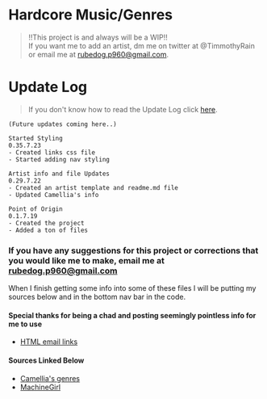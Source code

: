 # Hardcore Music/Genres
> !!This project is and always will be a WIP!!  
>If you want me to add an artist, dm me on twitter at @TimmothyRain or email me at rubedog.p960@gmail.com.

# Update Log
 > If you don't know how to read the Update Log click [here](/Update-Log-Tutorial/README.md).
```
(Future updates coming here..)

Started Styling
0.35.7.23
- Created links css file
- Started adding nav styling

Artist info and file Updates
0.29.7.22
- Created an artist template and readme.md file
- Updated Camellia's info

Point of Origin
0.1.7.19
- Created the project
- Added a ton of files
```


### If you have any suggestions for this project or corrections that you would like me to make, email me at rubedog.p960@gmail.com
When I finish getting some info into some of these files I will be putting my sources below and in the bottom nav bar in the code.

#### Special thanks for being a chad and posting seemingly pointless info for me to use

- [HTML email links](https://www.tutorialspoint.com/html/html_email_links.htm)

#### Sources Linked Below

- [Camellia's genres](https://www.otaquest.com/camellia-music/#:~:text=DJ's%20are%20the%20heart%20of,%2C%20Drum%20n%20Bass%2C%20Trance.)
- [MachineGirl](https://en.wikipedia.org/wiki/Machine_Girl_(band))
